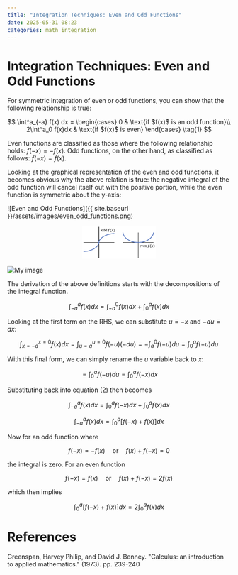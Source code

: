 ```yaml
---
title: "Integration Techniques: Even and Odd Functions"
date: 2025-05-31 08:23
categories: math integration
---
```


# Integration Techniques: Even and Odd Functions

For symmetric integration of even or odd functions, you can show that the following relationship is true:


$$
  \int^a_{-a} f(x) dx =
    \begin{cases}
      0 & \text{if $f(x)$ is an odd function}\\
      2\int^a_0 f(x)dx & \text{if $f(x)$ is even}
    \end{cases}
    \tag{1}
$$


Even functions are classified as those where the following relationship holds: $f(-x) = -f(x)$. Odd functions, on the other hand, as classified as follows: $f(-x) = f(x)$.

Looking at the graphical representation of the even and odd functions, it becomes obvious why the above relation is true: the negative integral of the odd function will cancel itself out with the positive portion, while the even function is symmetric about the y-axis:


![Even and Odd Functions]({{ site.baseurl }}/assets/images/even_odd_functions.png)


<p align="center" width="100%">
    <img width="33%" src="assets/images/even_odd_functions.png">
</p>


<img src="{{ '/assets/images/even_odd_functions.png' | relative_url }}" alt="My image" width="500">

The derivation of the above definitions starts with the decompositions of the integral function.

$$
\int^a_{-a} f(x) dx = \int^0_{-a} f(x) dx + \int^a_0 f(x) dx \tag{2}
$$

Looking at the first term on the RHS, we can substitute $u = -x$ and $-du = dx$: 

$$
\int^{x=0}_{x=-a} f(x) dx = \int^{u=0}_{u=a} f(-u) (-du) = -\int^0_{a} f(-u) du = \int^a_{0} f(-u) du
$$

With this final form, we can simply rename the $u$ variable back to $x$:

$$
= \int^a_{0} f(-u) du = \int^a_{0} f(-x) dx
$$

Substituting back into equation $(2)$ then becomes

$$
\int^a_{-a} f(x) dx = \int^a_0 f(-x) dx + \int^a_0 f(x) dx
$$

$$
\int^a_{-a} f(x) dx = \int^a_0 \left[ f(-x) + f(x)\right] dx \tag{3}
$$

Now for an odd function where

$$
f(-x) = -f(x) \quad \text{or} \quad f(x) + f(-x) = 0
$$

the integral is zero. For an even function

$$
f(-x) = f(x) \quad \text{or} \quad f(x) + f(-x) = 2f(x)
$$

which then implies

$$
\int^a_0 \left[ f(-x) + f(x)\right] dx = 2 \int^a_0 f(x) dx
$$


# References

Greenspan, Harvey Philip, and David J. Benney. "Calculus: an introduction to applied mathematics." (1973). pp. 239-240
